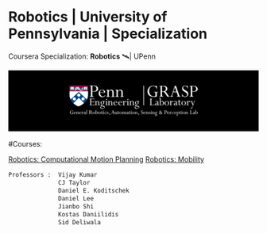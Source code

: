 # Robotics | University of Pennsylvania | Specialization
Coursera Specialization: <b>Robotics</b> 🛰| UPenn

<img src="https://github.com/SKKSaikia/roboticsPenn/blob/master/res/logo-grasp_banner.png">

#Courses:

[Robotics: Computational Motion Planning](https://www.coursera.org/learn/robotics-motion-planning/)
[Robotics: Mobility](https://www.coursera.org/learn/robotics-mobility/)

    Professors :  Vijay Kumar
                  CJ Taylor
                  Daniel E. Koditschek
                  Daniel Lee
                  Jianbo Shi
                  Kostas Daniilidis
                  Sid Deliwala
